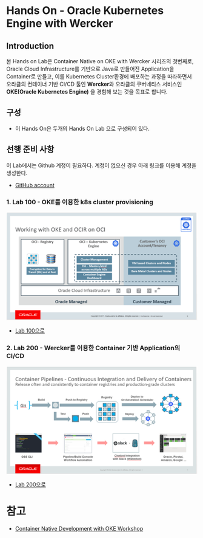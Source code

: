 # Hands On - Oracle Kubernetes Engine with Wercker

## Introduction

본 Hands on Lab은 Container Native on OKE with Wercker 시리즈의 첫번째로, Oracle Cloud Infrastructure를 기반으로 Java로 만들어진 Application을 Container로 만들고, 이를 Kubernetes Cluster환경에 배포하는 과정을 따라하면서 오라클의 컨테이너 기반 CI/CD 툴인 **Wercker**와 오라클의 쿠버네티스 서비스인 **OKE(Oracle Kubernetes Engine)** 을 경험해 보는 것을 목표로 합니다.   


## 구성

 - 이 Hands On은 두개의 Hands On Lab 으로 구성되어 있다.

## 선행 준비 사항 

이 Lab에서는 Github 계정이 필요하다. 계정이 없으신 경우 아래 링크를 이용해 계정을 생성한다. 

  -  [GitHub account](https://github.com/join)

### 1. Lab 100 - OKE를 이용한 k8s cluster provisioning

   ![](images/1-OKE.png)

   - [Lab 100으로](LabGuide100.md)


### 2. Lab 200 - Wercker를 이용한 Container 기반 Application의 CI/CD

   ![](images/1-WERCKER.png)

   - [Lab 200으로](LabGuide200.md)

# 참고 
  - [Container Native Development with OKE Workshop](https://github.com/DannyKang/learning-library/tree/master/workshops/container-native-development-with-oke)